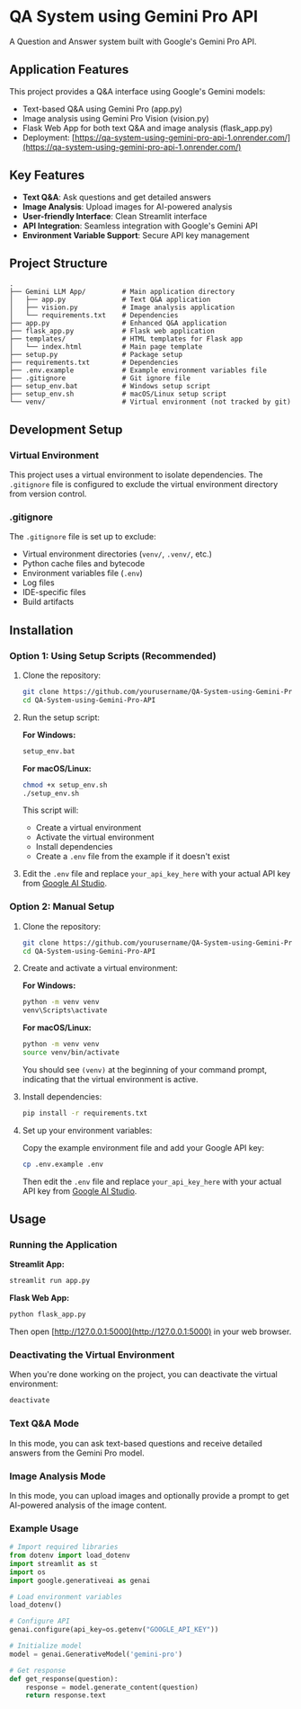 # QA System using Gemini Pro API

A Question and Answer system built with Google's Gemini Pro API.

## Application Features

This project provides a Q&A interface using Google's Gemini models:

- Text-based Q&A using Gemini Pro (app.py)
- Image analysis using Gemini Pro Vision (vision.py)
- Flask Web App for both text Q&A and image analysis (flask_app.py)
- Deployment: [https://qa-system-using-gemini-pro-api-1.onrender.com/](https://qa-system-using-gemini-pro-api-1.onrender.com/)

## Key Features

- **Text Q&A**: Ask questions and get detailed answers
- **Image Analysis**: Upload images for AI-powered analysis
- **User-friendly Interface**: Clean Streamlit interface
- **API Integration**: Seamless integration with Google's Gemini API
- **Environment Variable Support**: Secure API key management

## Project Structure

```plaintext
.
├── Gemini LLM App/         # Main application directory
│   ├── app.py              # Text Q&A application
│   ├── vision.py           # Image analysis application
│   └── requirements.txt    # Dependencies
├── app.py                  # Enhanced Q&A application
├── flask_app.py            # Flask web application
├── templates/              # HTML templates for Flask app
│   └── index.html          # Main page template
├── setup.py                # Package setup
├── requirements.txt        # Dependencies
├── .env.example            # Example environment variables file
├── .gitignore              # Git ignore file
├── setup_env.bat           # Windows setup script
├── setup_env.sh            # macOS/Linux setup script
└── venv/                   # Virtual environment (not tracked by git)
```

## Development Setup

### Virtual Environment

This project uses a virtual environment to isolate dependencies. The `.gitignore` file is configured to exclude the virtual environment directory from version control.

### .gitignore

The `.gitignore` file is set up to exclude:

- Virtual environment directories (`venv/`, `.venv/`, etc.)
- Python cache files and bytecode
- Environment variables file (`.env`)
- Log files
- IDE-specific files
- Build artifacts

## Installation

### Option 1: Using Setup Scripts (Recommended)

1. Clone the repository:

   ```bash
   git clone https://github.com/yourusername/QA-System-using-Gemini-Pro-API.git
   cd QA-System-using-Gemini-Pro-API
   ```

2. Run the setup script:

   **For Windows:**

   ```bash
   setup_env.bat
   ```

   **For macOS/Linux:**

   ```bash
   chmod +x setup_env.sh
   ./setup_env.sh
   ```

   This script will:
   - Create a virtual environment
   - Activate the virtual environment
   - Install dependencies
   - Create a `.env` file from the example if it doesn't exist

3. Edit the `.env` file and replace `your_api_key_here` with your actual API key from [Google AI Studio](https://makersuite.google.com/app/apikey).

### Option 2: Manual Setup

1. Clone the repository:

   ```bash
   git clone https://github.com/yourusername/QA-System-using-Gemini-Pro-API.git
   cd QA-System-using-Gemini-Pro-API
   ```

2. Create and activate a virtual environment:

   **For Windows:**

   ```bash
   python -m venv venv
   venv\Scripts\activate
   ```

   **For macOS/Linux:**

   ```bash
   python -m venv venv
   source venv/bin/activate
   ```

   You should see `(venv)` at the beginning of your command prompt, indicating that the virtual environment is active.

3. Install dependencies:

   ```bash
   pip install -r requirements.txt
   ```

4. Set up your environment variables:

   Copy the example environment file and add your Google API key:

   ```bash
   cp .env.example .env
   ```

   Then edit the `.env` file and replace `your_api_key_here` with your actual API key from [Google AI Studio](https://makersuite.google.com/app/apikey).

## Usage

### Running the Application

**Streamlit App:**

```bash
streamlit run app.py
```

**Flask Web App:**

```bash
python flask_app.py
```

Then open [http://127.0.0.1:5000](http://127.0.0.1:5000) in your web browser.

### Deactivating the Virtual Environment

When you're done working on the project, you can deactivate the virtual environment:

```bash
deactivate
```

### Text Q&A Mode

In this mode, you can ask text-based questions and receive detailed answers from the Gemini Pro model.

### Image Analysis Mode

In this mode, you can upload images and optionally provide a prompt to get AI-powered analysis of the image content.

### Example Usage

```python
# Import required libraries
from dotenv import load_dotenv
import streamlit as st
import os
import google.generativeai as genai

# Load environment variables
load_dotenv()

# Configure API
genai.configure(api_key=os.getenv("GOOGLE_API_KEY"))

# Initialize model
model = genai.GenerativeModel('gemini-pro')

# Get response
def get_response(question):
    response = model.generate_content(question)
    return response.text
```
